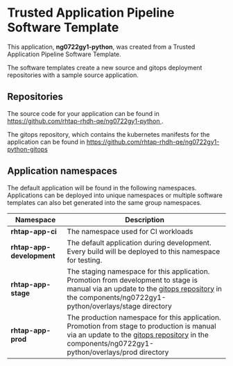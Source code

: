 # Trusted Application Pipeline Software Template

This application, **ng0722gy1-python**, was created from a Trusted Application Pipeline Software Template.

The software templates create a new source and gitops deployment repositories with a sample source application. 

## Repositories

The source code for your application can be found in [https://github.com/rhtap-rhdh-qe/ng0722gy1-python ](https://github.com/rhtap-rhdh-qe/ng0722gy1-python ).
 
The gitops repository, which contains the kubernetes manifests for the application can be found in 
[https://github.com/rhtap-rhdh-qe/ng0722gy1-python-gitops ](https://github.com/rhtap-rhdh-qe/ng0722gy1-python-gitops ) 

## Application namespaces 

The default application will be found in the following namespaces. Applications can be deployed into unique namespaces or multiple software templates can also bet generated into the same group namespaces.  

|  Namespace   |  Description   |  
| -------- | -------- |
| **rhtap-app-ci** | The namespace used for CI workloads |
| **rhtap-app-development** | The default application during development. Every build will be deployed to this namespace for testing. |
| **rhtap-app-stage** | The staging namespace for this application. Promotion from development to stage is manual via an update to the [gitops repository](https://github.com/rhtap-rhdh-qe/ng0722gy1-python-gitops ) in the components/ng0722gy1-python/overlays/stage directory |
| **rhtap-app-prod** | The production namespace for this application. Promotion from stage to production is manual via an update to the [gitops repository](https://github.com/rhtap-rhdh-qe/ng0722gy1-python-gitops ) in the components/ng0722gy1-python/overlays/prod directory |